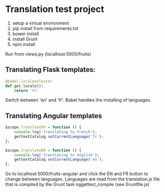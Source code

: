 # Translation test project

1. setup a virtual environment
2. pip install from requirements.txt
3. bower install
4. install Grunt
5. npm install

Run from views.py (localhost:5000/fruits)

## Translating Flask templates:
```python
@babel.localeselector
def get_locale():
    return 'fr'
```

Switch between 'en' and 'fr'. Babel handles the installing of languages.

## Translating Angular templates

```javascript
$scope.translateFR = function () {
    console.log('translating to french');
    gettextCatalog.setCurrentLanguage('fr');
};

$scope.translateEN = function () {
    console.log('translating to english');
    gettextCatalog.setCurrentLanguage('en');
};
```

Go to localhost:5000/fruits-angular and click the EN and FR button to change between languages.
Languages are read from the translation.js file that is compiled by the Grunt task nggettext_compile (see Gruntfile.js)


